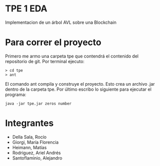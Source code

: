 # TPE 1 EDA
Implementacion de un árbol AVL sobre una Blockchain

# Para correr el proyecto

Primero me armo una carpeta tpe que contendrá el contenido del repositorio de git. Por terminal ejecuto:
```
> cd tpe
> ant
```
El comando ant compila y construye el proyecto. Esto crea un archivo .jar dentro de la carpeta tpe. 
Por último escribo lo siguiente para ejecutar el programa:

```
java -jar tpe.jar zeros number
```

# Integrantes
* Della Sala, Rocío 
* Giorgi, María Florencia 
* Heimann, Matías 
* Rodriguez, Ariel Andrés 
* Santoflaminio, Alejandro 
